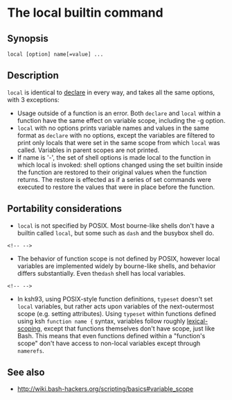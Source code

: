 # The local builtin command

## Synopsis

    local [option] name[=value] ...

## Description

`local` is identical to [declare](../../commands/builtin/declare.md) in every
way, and takes all the same options, with 3 exceptions:

-   Usage outside of a function is an error. Both `declare` and `local`
    within a function have the same effect on variable scope, including
    the -g option.
-   `local` with no options prints variable names and values in the same
    format as `declare` with no options, except the variables are
    filtered to print only locals that were set in the same scope from
    which `local` was called. Variables in parent scopes are not
    printed.
-   If name is '-', the set of shell options is made local to the
    function in which local is invoked: shell options changed using the
    set builtin inside the function are restored to their original
    values when the function returns. The restore is effected as if a
    series of set commands were executed to restore the values that were
    in place before the function.

## Portability considerations

-   `local` is not specified by POSIX. Most bourne-like shells don't
    have a builtin called `local`, but some such as `dash` and the
    busybox shell do.

```{=html}
<!-- -->
```
-   The behavior of function scope is not defined by POSIX, however
    local variables are implemented widely by bourne-like shells, and
    behavior differs substantially. Even the`dash` shell has local
    variables.

```{=html}
<!-- -->
```
-   In ksh93, using POSIX-style function definitions, `typeset` doesn't
    set `local` variables, but rather acts upon variables of the
    next-outermost scope (e.g. setting attributes). Using `typeset`
    within functions defined using ksh `function name {` syntax,
    variables follow roughly
    [lexical-scoping](http://community.schemewiki.org/?lexical-scope),
    except that functions themselves don't have scope, just like Bash.
    This means that even functions defined within a \"function's
    scope\" don't have access to non-local variables except through
    `namerefs`.

## See also

-   <http://wiki.bash-hackers.org/scripting/basics#variable_scope>
